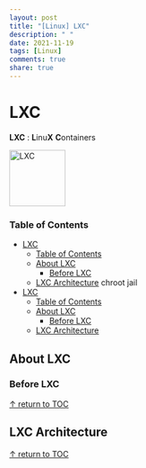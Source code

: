 ```yaml
---
layout: post
title: "[Linux] LXC"
description: " "
date: 2021-11-19
tags: [Linux]
comments: true
share: true
---
```



# LXC 
**LXC** : **L**inu**X** **C**ontainers

<img width="100" alt="LXC" src="https://user-images.githubusercontent.com/48475824/80469614-c2c69b80-897b-11ea-873d-d6c816f8f62c.png">

### Table of Contents

- [LXC](#lxc)
    - [Table of Contents](#table-of-contents)
  - [About LXC](#about-lxc)
    - [Before LXC](#before-lxc)
  - [LXC Architecture](#lxc-architecture)
    chroot jail
- [LXC](#lxc)
    - [Table of Contents](#table-of-contents)
  - [About LXC](#about-lxc)
    - [Before LXC](#before-lxc)
  - [LXC Architecture](#lxc-architecture)

## About LXC

### Before LXC

[↑ return to TOC](#table-of-contents)

## LXC Architecture

[↑ return to TOC](#table-of-contents)
